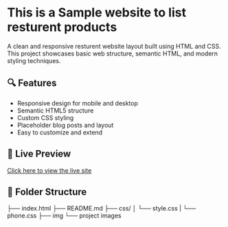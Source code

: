 # This is a Sample website to list resturent products

A clean and responsive resturent website layout built using HTML and CSS. This project showcases basic web structure, semantic HTML, and modern styling techniques.

## 🔍 Features

- Responsive design for mobile and desktop
- Semantic HTML5 structure
- Custom CSS styling
- Placeholder blog posts and layout
- Easy to customize and extend


## 🚀 Live Preview

[Click here to view the live site](https://github.com/bisu39/Food_web.git)

## 📁 Folder Structure

├── index.html
├── README.md
├── css/
│   └── style.css
|   └── phone.css
├── img
    └── project  images
